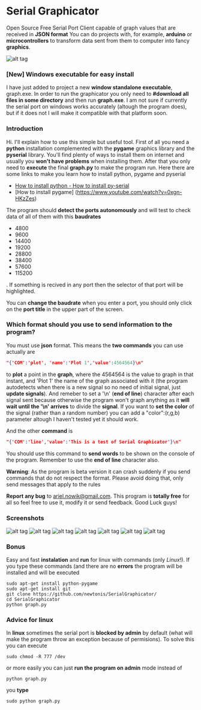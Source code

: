 # Serial Graphicator
Open Source Free Serial Port Client capable of graph values that are received in **JSON format**
You can do projects with, for example, **arduino** or **microcontrollers** to transform data sent from them to computer into fancy **graphics**.

![alt tag](1456029137.92.png)


### [New] Windows executable for easy install ###

I have just added to project a new **window standalone executable**, graph.exe. In order to run the graphicator you only need to **#download all files in some directory** and then run **graph.exe**. I am not sure if currently the serial port on windows works accurately (altough the program does), but if it does not I will make it compatible with that platform soon.


### Introduction ###

Hi. I'll explain how to use this simple but useful tool. First of all you need a **python** installation complemented with the **pygame** graphics library and the **pyserial** library. You'll find plenty of ways to install them on internet and usually you **won't have problems** when installing them. After that you only need to **execute** the final **graph.py** to make the program run. Here there are some links to make you learn how to install python, pygame and pyserial

+ [How to install python - How to install py-serial](https://learn.adafruit.com/arduino-lesson-17-email-sending-movement-detector/installing-python-and-pyserial)
+ [How to install pygame] (https://www.youtube.com/watch?v=0xgn-HKzZes) 

The program should **detect the ports autonomously** and will test to check data of all of them with this **baudrates**
+ 4800
+ 9600
+ 14400
+ 19200
+ 28800
+ 38400
+ 57600
+ 115200

. If something is recived in any port then the selector of that port will be highlighted. 

You can **change the baudrate** when you enter a port, you should only click on the **port title** in the upper part of the screen.


### Which format should you use to send information to the program? ###
You must use **json** format. This means the **two commands** you can use actually are
``` json
"{'COM':'plot', 'name':'Plot 1','value':4564564}\n"
```
to **plot** a point in the **graph**, where the 4564564 is the value to graph in that instant, and 'Plot 1' the name of the graph associated with it (the program autodetects when there is a new signal so no need of initial signal, just **update signals**). And remeber to set a '\n' (**end of line**) character after each signal sent because otherwise the program won't graph anything as it **will wait until the '\n' arrives** to divide the **signal**. If you want to **set the color** of the signal (rather than a random number) you can add a "color":(r,g,b) parameter altough I haven't tested yet it should work.

And the other **command** is 
``` json
"{'COM':'line','value':'This is a test of Serial Graphicator'}\n"
```
You should use this command to **send words** to be shown on the console of the program. Remember to use the **end of line** character also.

**Warning**: As the program is beta version it can crash suddenly if you send commands that do not respect the format. Please avoid doing that, only send messages that apply to the rules


**Report any bug** to ariel.nowik@gmail.com. This program is **totally free** for all so feel free to use it, modify it or send feedback. Good Luck guys!


### Screenshots ###
![alt tag](1456028622.43.png)
![alt tag](1456028628.79.png)
![alt tag](1456028631.55.png)
![alt tag](1456028638.35.png)
![alt tag](1456028641.77.png)
![alt tag](1456028649.37.png)
![alt tag](1456028654.02.png)




### Bonus ###

Easy and fast **instalation** and **run** for linux with commands (only *Linux*!). If you type these commands (and there are no **errors** the program will be installed and will be executed

```
sudo apt-get install python-pygame
sudo apt-get install git
git clone https://github.com/newtonis/SerialGraphicator/
cd SerialGraphicator
python graph.py
```

### Advice for linux ###

In **linux** sometimes the serial port is **blocked by admin** by default (what will make the program throw an exception because of permisions). To solve this you can execute
```
sudo chmod -R 777 /dev
```

or more easily you can just **run the program on admin** mode
instead of
```
python graph.py
```
you **type**
```
sudo python graph.py
```
